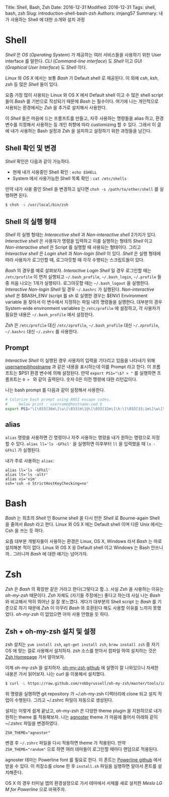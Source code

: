 Title: Shell, Bash, Zsh
Date: 2016-12-31
Modified: 2016-12-31
Tags: shell, bash, zsh
Slug: introduction-shell-bash-zsh
Authors: imjang57
Summary: 내가 사용하는 Shell 에 대한 소개와 설치 과정

# Shell

_Shell_ 은 _OS_ (_Operating System_) 가 제공하는 여러 서비스들을 사용하기 위한 User interface 를 말한다. _CLI_ (_Command-line interface_) 도 _Shell_ 이고 _GUI_ (_Graphical User Interface_) 도 _Shell_ 이다.

_Linux_ 와 _OS X_ 에서는 보통 _Bash_ 가 Default shell 로 제공된다. 이 외에 _csh_, _ksh_, _zsh_ 등 많은 _Shell_ 들이 있다.

요즘 가장 많이 사용되는 Linux 와 OS X  에서 Default shell 이고 수 많은 shell script 들이 _Bash_ 를 기반으로 작성되기 때문에 _Bash_ 는 필수이다. 여기에 나는 개인적으로 사용되는 환경에서는 _Zsh_ 을 추가로 설치해서 사용한다.

이 _Shell_ 들은 마음에 드는 프롬프트를 만들고, 자주 사용하는 명령들을 alias 하고, 환경변수를 지정해서 사용하는 등 개인 취향에 따라 customizing 할 수 있다. 그래서 이 글에 내가 사용하는 Bash 설정과 Zsh 을 설치하고 설정하기 위한 과정들을 남긴다.

## Shell 확인 및 변경

_Shell_ 확인은 다음과 같이 가능하다.

- 현재 내가 사용중인 Shell 확인 : `echo $SHELL`
- System 에서 사용가능한 Shell 목록 확인 : `cat /etc/shells`

만약 내가 사용 중인 Shell 을 변경하고 싶다면 `chsh -s /path/to/other/shell` 를 실행하면 된다.

```bash
$ chsh -s /usr/local/bin/zsh
```

## Shell 의 실행 형태

_Shell_ 의 실행 형태는 _Interacctive shell_ 과 _Non-interactive shell_ 2가지가 있다. _Interactive shell_ 은 사용자가 명령을 입력하고 이를 실행하는 형태의 _Shell_ 이고 _Non-interactive shell_ 은 Script 를 실행할 때 사용되는 형태이다. 그리고 _Interactive shell_ 은 _Login shell_ 과 _Non-login Shell_ 이 있다. _Shell_ 은 실행 형태에 따라 사용자가 로그인할 때, 로그아웃할 때 각각 수행되는 스크립트들이 있다.

_Bash_ 의 경우를 예로 살펴보자. _Interactive Login Shell_ 일 경우 로그인할 때는 `/etc/profile` 이 먼저 실행되고 `~/.bash_profile`, `~/.bash_login`, `~/.profile` 들 중 처음 나오는 1개가 실행되다. 로그아웃할 때는 `~/.bash_logout` 을 실행한다. _Interactive Non-login Shell_ 일 경우 `~/.bashrc` 가 실행된다. _Non-interactive shell_ 은 $BASH_ENV (script 를 sh 로 실행한 경우는 $ENV) Environment variable 을 찾아서 이 변수에서 지정하는 파일 내의 명령들을 실행한다. 대부분의 경우 System-wide environment variables 는 `/etc/profile` 에 설정하고, 각 사용자가 필요한 내용은 `~/.bash_profile` 에서 설정한다.

_Zsh_ 은 `/etc/profile` 대신 `/etc/zprofile`, `~/.bash_profile` 대신 `~/.zprofile`, `~/.bashrc` 대신 `~/.zshrc` 를 사용한다.

## Prompt

_Interactive Shell_ 이 실행된 경우 사용자의 입력을 기다리고 있음을 나타내기 위해 <username@hostname> 과 같은 내용을 표시하는데 이를 Prompt 라고 한다. 이 프롬프트는 $PS1 환경 변수에 의해 설정된다. 만약 `export PS1="\$? > "` 를 실행하면 프롬프트는 `0 > ` 와 같이 출력된다. 숫자 0은 이전 명령에 대한 리턴값이다.

나는 bash prompt 를 다음과 같이 설정해서 사용한다.

```bash
# Colorize bash prompt using ANSI escape codes.
#     below print : username@hostname:cwd $
export PS1="\[\033[36m\]\u\[\033[m\]@\[\033[32m\]\h:\[\033[33;1m\]\w\[\033[m\]\$ "
```

## alias

`alias` 명령을 사용하면 긴 명령이나 자주 사용하는 명령을 내가 원하는 명령으로 지정할 수 있다. `alias ll='ls -GFhil'` 을 실행하면 이후부터 `ll` 을 입력했을 때 `ls -GFhil` 가 실행된다.

내가 주로 사용하는 `alias`:

```
alias ll='ls -GFhil'
alias lt='ls -altr'
alias vi='vim'
ssh='ssh -o StrictHostKeyChecking=no'
```

# Bash

_Bash_ 는 최초의 _Shell_ 인 Bourne shell 을 다시 만든 _Shell_ 로 Bourne-again Shell 을 줄여서 _Bash_ 라고 한다. Linux 와 OS X 에는 Default shell 이며 다른 Unix 에서는 Csh 을 쓰는 듯 하다.

요즘 대부분 개발자들이 사용하는 환경은 Linux, OS X, Windows 라서 _Bash_ 는 따로 설치해본 적이 없다. Linux 와 OS X 응 Default shell 이고 Windows 는 Bash 안쓰니까.. 그러니까 _Bash_ 에 대한 얘기는 넘어가자.

# Zsh

_Zsh_ 은 _Bash_ 의 확장판 같은 거라고 한다(그렇다고 함..). 사실 _Zsh_ 을 사용하는 이유는 _oh-my-zsh_ 때문이다. _Zsh_ 자체도 (자기들 주장에는) 좋다고 하는데 사실 나는 _Bash_ 와 비교해서 딱히 뛰어난 걸 잘 못느꼈다. 게다가 대부분의 Shell script 는 _Bash_ 를 기준으로 하기 때문에 _Zsh_ 이 아무리 _Bash_ 와 호환된다 해도 사용할 이유를 느끼지 못했었다. _oh-my-zsh_ 이 없었으면 아마 사용 안했을 듯 하다.

## Zsh + oh-my-zsh 설치 및 설정

zsh 설치는 `yum install zsh`, `apt-get install zsh`, `brew install zsh` 중 자기 OS 에 맞는 걸로 사용해서 설치하자. zsh 소스를 받아서 컴파일 하여 설치하는 것은 [Zsh Homepage](http://www.zsh.org) 가서 알아보자.

이제 oh-my-zsh 을 설치하자. [oh-my-zsh github](https://github.com/robbyrussell/oh-my-zsh) 에 설명이 잘 나와있으니 자세한 내용은 가서 읽어보자. 나는 curl 을 이용해서 설치했다.

```bash
$ curl -L https://raw.github.com/robbyrussell/oh-my-zsh/master/tools/install.sh | sh
```

위 명령을 실행하면 git repository 가 ~/.oh-my-zsh 디렉터리에 clone 되고 설치 작업이 수행된다. 그리고 ~/.zshrc 파일이 자동으로 생성된다.

설치는 이렇게 쉽게 끝났고, oh-my-zsh 은 다양한 theme plugin 을 지원하므로 내가 원하는 theme 를 적용해보자. 나는 [agnoster](https://gist.github.com/agnoster/3712874) theme 가 마음에 들어서 아래와 같이 ~/.zshrc 파일을 변경하였다.

```
ZSH_THEME="agnoster"
```

변경 후 `~/.zshrc` 파일을 다시 적용하면 theme 가 적용된다. 만약 `ZSH_THEME="random"` 으로 하면 여러 테마들이 로그인할 때마다 랜덤으로 적용된다.

agnoster 테마는 Powerline font 를 필요로 한다. 이 폰트는 [Powerline github](https://github.com/powerline/fonts) 에서 받을 수 있다. 이 저장소를 clone 한 후 `install.sh` 파일을 실행하면 알아서 폰트를 설치해준다.

OS X 의 경우 터미널 앱의 환경설정으로 가서 테마에서 서체를 새로 설치한 _Meslo LG M for Powerline_ 으로 바꿔주자.

